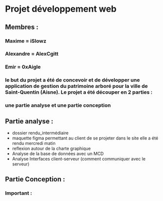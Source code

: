 # Projet développement web
## Membres : 
### Maxime = iSlowz
### Alexandre = AlexCgitt
### Emir = 0xAigle

### le but du projet a été de concevoir et de développer une application de gestion du patrimoine arboré pour la ville de Saint-Quentin (Aisne). Le projet a été découper en 2 parties : 
### une partie analyse et une partie conception

## Partie analyse :

- dossier rendu_intermédiaire
- maquette figma permettant au client de se projeter dans le site elle a été rendu mercredi matin
- reflexion autour de la charte graphique 
- Analyse de la base de données avec un MCD
- Analyse Interfaces client-serveur (comment communiquer avec le serveur)

## Partie Conception :

### Important :

